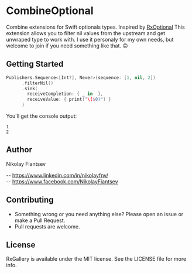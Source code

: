 # CombineOptional

Combine extensions for Swift optionals types.
Inspired by [RxOptional](https://guides.cocoapods.org/using/using-cocoapods.html)
This extension allows you to filter nil values from the upstream and get unwraped type to work with.
I use it personaly for my own needs, but welcome to join if you need something like that. 🙃

## Getting Started

```swift
Publishers.Sequence<[Int?], Never>(sequence: [1, nil, 2])
      .filterNil()
      .sink(
        receiveCompletion: { _ in  },
        receiveValue: { print("\($0)") }
      )
```

You'll get the console output:
```
1
2
```

## Author

Nikolay Fiantsev   

-- https://www.linkedin.com/in/nikolayfnv/   
-- https://www.facebook.com/NikolayFiantsev

## Contributing

- Something wrong or you need anything else? Please open an issue or make a Pull Request.
- Pull requests are welcome.

## License

RxGallery is available under the MIT license. See the LICENSE file for more info.